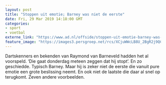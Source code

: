 ```yaml
---
layout: post
title: "Stoppen uit emotie; Barney was niet de eerste"
date: Fri, 29 Mar 2019 14:18:00 GMT
categories: 
- sport 
- voetbal 
externe_link: "https://www.ad.nl/offside/stoppen-uit-emotie-barney-was-niet-de-eerste~a7abab1d/"
feature_image: "https://images3.persgroep.net/rcs/XCjuWWcLB8U_2BgR2j9QCoS-jbs/diocontent/144412247/_fitwidth/400/?appId=21791a8992982cd8da851550a453bd7f&quality=0.7"
---
```


Dartskenners en bekenden van Raymond van Barneveld hadden het al voorspeld. ‘Die gaat donderdag meteen zeggen dat hij stopt’. En zo geschiedde. Typisch Barney. Maar hij is zeker niet de eerste die vanuit pure emotie een grote beslissing neemt. En ook niet de laatste die daar al snel op terugkomt. Zeven andere voorbeelden.
